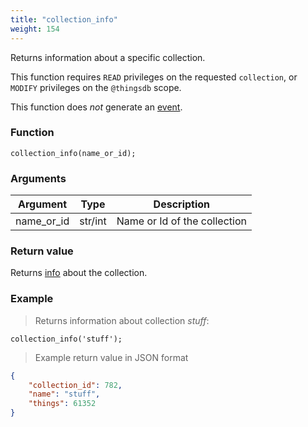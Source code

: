 ```yaml
---
title: "collection_info"
weight: 154
---
```


Returns information about a specific collection.

This function requires `READ` privileges on the requested `collection`, or `MODIFY`
privileges on the `@thingsdb` scope.

This function does *not* generate an [event](../../overview/events).

### Function

`collection_info(name_or_id);`

### Arguments

Argument | Type | Description
--------- | ----------- | -----------
name_or_id | str/int | Name or Id of the collection

### Return value

Returns [info](../../data-types/info) about the collection.

### Example

> Returns information about collection *stuff*:

```thingsdb,should_pass,@t
collection_info('stuff');
```

> Example return value in JSON format

```json
{
    "collection_id": 782,
    "name": "stuff",
    "things": 61352
}
```